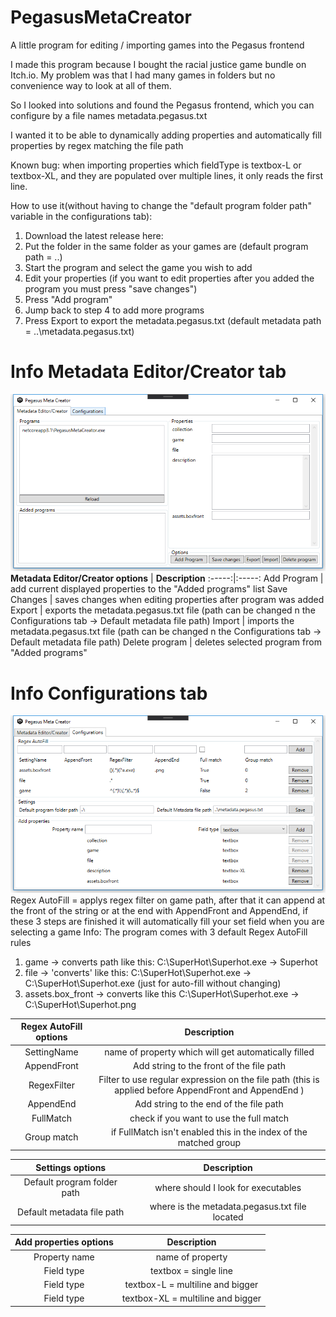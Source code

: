 # PegasusMetaCreator
A little program for editing / importing games into the Pegasus frontend

I made this program because I bought the racial justice game bundle on Itch.io.
My problem was that I had many games in folders but no convenience way to look at all of them.

So I looked into solutions and found the Pegasus frontend, which you can configure by a file names metadata.pegasus.txt

I wanted it to be able to dynamically adding properties and automatically fill properties by regex matching the file path

Known bug: when importing properties which fieldType is textbox-L or textbox-XL, and they are populated over multiple lines, it only reads the first line.

How to use it(without having to change the "default program folder path" variable in the configurations tab):
  1. Download the latest release here:
  2. Put the folder in the same folder as your games are (default program path = ..\)
  3. Start the program and select the game you wish to add
  4. Edit your properties (if you want to edit properties after you added the program you must press "save changes")
  5. Press "Add program"
  6. Jump back to step 4 to add more programs
  7. Press Export to export the metadata.pegasus.txt (default metadata path = ..\metadata.pegasus.txt)
   
# Info Metadata Editor/Creator tab
![Alt text](/PegasusMetaCreator/Main.PNG?raw=true)
**Metadata Editor/Creator options** | **Description**
:-----:|:-----:
Add Program | add current displayed properties to the "Added programs" list
Save Changes | saves changes when editing properties after program was added
Export | exports the metadata.pegasus.txt file (path can be changed n the Configurations tab -> Default metadata file path)
Import | imports the metadata.pegasus.txt file (path can be changed n the Configurations tab -> Default metadata file path)
Delete program | deletes selected program from "Added programs"


# Info Configurations tab
![Alt text](/PegasusMetaCreator/Config.PNG?raw=true)
Regex AutoFill = applys regex filter on game path, after that it can append at the front of the string or at the end with AppendFront and AppendEnd, if these 3 steps are finished it will automatically fill your set field when you are selecting a game
Info: The program comes with 3 default Regex AutoFill rules 
  1. game -> converts path like this: C:\SuperHot\Superhot.exe -> Superhot
  2. file -> 'converts' like this: C:\SuperHot\Superhot.exe -> C:\SuperHot\Superhot.exe (just for auto-fill without changing)
  3. assets.box_front -> converts like this C:\SuperHot\Superhot.exe -> C:\SuperHot\Superhot.png

**Regex AutoFill options** | **Description**
:-----:|:-----:
SettingName | name of property which will get automatically filled
AppendFront | Add string to the front of the file path
RegexFilter | Filter to use regular expression on the file path (this is applied before AppendFront and AppendEnd )
AppendEnd | Add string to the end of the file path
FullMatch | check if you want to use the full match
Group match | if FullMatch isn't enabled this in the index of the matched group

**Settings options** | **Description**
:-----:|:-----:
Default program folder path | where should I look for executables
Default metadata file path | where is the metadata.pegasus.txt file located

**Add properties options** | **Description**
:-----:|:-----:
|Property name | name of property
|Field type | textbox = single line
|Field type | textbox-L = multiline and bigger
|Field type | textbox-XL = multiline and bigger
